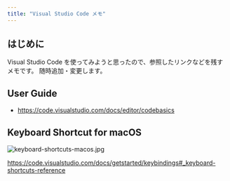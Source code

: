 ```yaml
---
title: "Visual Studio Code メモ"
---
```


## はじめに

Visual Studio Code を使ってみようと思ったので、参照したリンクなどを残すメモです。
随時追加・変更します。

## User Guide

- https://code.visualstudio.com/docs/editor/codebasics

## Keyboard Shortcut for macOS

![keyboard-shortcuts-macos.jpg](https://mryhryki.com/file/URAPVrzdVzyGHQEQaZf23tC1kNbmj8oyVjWCZ_cqTUurECg8.jpeg)

https://code.visualstudio.com/docs/getstarted/keybindings#_keyboard-shortcuts-reference
